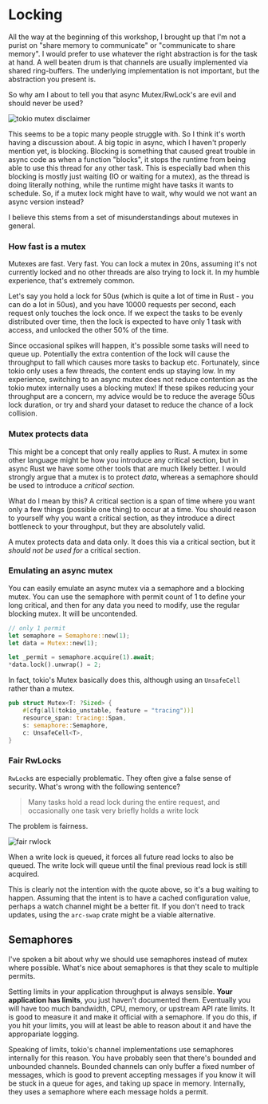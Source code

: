 # Locking

All the way at the beginning of this workshop, I brought up that I'm not a purist on "share memory to communicate" or
"communicate to share memory". I would prefer to use whatever the right abstraction is for the task at hand.
A well beaten drum is that channels are usually implemented via shared ring-buffers. The underlying implementation is
not important, but the abstraction you present is.

So why am I about to tell you that async Mutex/RwLock's are evil and should never be used?

![tokio mutex disclaimer](tokio_mutex_disclaimer.png)

This seems to be a topic many people struggle with. So I think it's worth having a discussion about.
A big topic in async, which I haven't properly mention yet, is blocking. Blocking is something
that caused great trouble in async code as when a function "blocks", it stops the runtime
from being able to use this thread for any other task. This is especially bad when this blocking
is mostly just waiting (IO or waiting for a mutex), as the thread is doing literally nothing,
while the runtime might have tasks it wants to schedule. So, if a mutex lock might have to
wait, why would we not want an async version instead?

I believe this stems from a set of misunderstandings about mutexes in general.

### How fast is a mutex

Mutexes are fast. Very fast. You can lock a mutex in 20ns, assuming it's not currently locked and no other threads
are also trying to lock it. In my humble experience, that's extremely common.

Let's say you hold a lock for 50us (which is quite a lot of time in Rust - you can do a lot in 50us), and
you have 10000 requests per second, each request only touches the lock once. If we expect the tasks to be
evenly distributed over time, then the lock is expected to have only 1 task with access, and unlocked the other 50% of the time.

Since occasional spikes will happen, it's possible some tasks will need to queue up. Potentially the extra contention of the lock
will cause the throughput to fall which causes more tasks to backup etc. Fortunately, since tokio only uses a few threads,
the content ends up staying low. In my experience, switching to an async mutex does not reduce contention as the tokio mutex
internally uses a blocking mutex! If these spikes reducing your throughput are a concern,
my advice would be to reduce the average 50us lock duration,
or try and shard your dataset to reduce the chance of a lock collision.

### Mutex protects data

This might be a concept that only really applies to Rust. A mutex in some other language might be how you introduce
any critical section, but in async Rust we have some other tools that are much likely better. I would strongly
argue that a mutex is to protect _data_, whereas a semaphore should be used to introduce a _critical section_.

What do I mean by this? A critical section is a span of time where you want only a few things (possible one thing)
to occur at a time. You should reason to yourself why you want a critical section, as they introduce a direct bottleneck
to your throughput, but they are absolutely valid.

A mutex protects data and data only. It does this via a critical section, but it _should not be used for_ a critical section.

### Emulating an async mutex

You can easily emulate an async mutex via a semaphore and a blocking mutex. You can use the semaphore with permit count of 1
to define your long critical, and then for any data you need to modify, use the regular blocking mutex. It will be uncontended.

```rust
// only 1 permit
let semaphore = Semaphore::new(1);
let data = Mutex::new(1);

let _permit = semaphore.acquire(1).await;
*data.lock().unwrap() = 2;
```

In fact, tokio's Mutex basically does this, although using an `UnsafeCell` rather than a mutex.

```rust
pub struct Mutex<T: ?Sized> {
    #[cfg(all(tokio_unstable, feature = "tracing"))]
    resource_span: tracing::Span,
    s: semaphore::Semaphore,
    c: UnsafeCell<T>,
}
```

### Fair RwLocks

`RwLock`s are especially problematic. They often give a false sense of security. What's wrong with the following sentence?

> Many tasks hold a read lock during the entire request, and occasionally one task very briefly holds a write lock

The problem is fairness.

![fair rwlock](fair-rwlock.png)

When a write lock is queued, it forces all future read locks to also be queued.
The write lock will queue until the final previous read lock is still acquired.

This is clearly not the intention with the quote above, so it's a bug waiting to happen. Assuming that the intent
is to have a cached configuration value, perhaps a watch channel might be a better fit. If you don't need to track updates, using the `arc-swap` crate might be a viable alternative.

## Semaphores

I've spoken a bit about why we should use semaphores instead of mutex where possible.
What's nice about semaphores is that they scale to multiple permits.

Setting limits in your application throughput is always sensible. **Your application has limits**,
you just haven't documented them. Eventually you will have too much bandwidth, CPU, memory, or upstream
API rate limits. It is good to measure it and make it official with a semaphore. If you do this,
if you hit your limits, you will at least be able to reason about it and have the appropariate logging.

Speaking of limits, tokio's channel implementations use semaphores internally for this reason.
You have probably seen that there's bounded and unbounded channels. Bounded channels can only buffer
a fixed number of messages, which is good to prevent accepting messages if you know it will be stuck
in a queue for ages, and taking up space in memory. Internally, they uses a semaphore where each message holds a permit.
